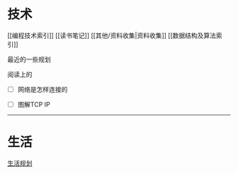 # 技术

[[编程技术索引]]
[[读书笔记]]
[[其他/资料收集|资料收集]]
[[数据结构及算法索引]]

最近的一些规划


阅读上的

- [ ] 网络是怎样连接的
- [ ] 图解TCP IP


---
# 生活

[生活规划](生活/生活规划.md)